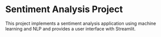# Sentiment Analysis Project 

This project implements a sentiment analysis application using machine learning and NLP and provides a user interface with Streamlit.